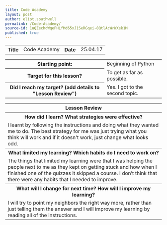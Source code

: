 ```yaml
---
title: Code Academy
layout: post
author: eliot.southwell
permalink: /Code-Academy/
source-id: 1uQZechdWqePHLfMd65xJ1SeRGqei-8QtlAcWrWXek1M
published: true
---
```

<table class="table1">
  <tr>
  <th>Title</th>
    <td>Code Academy</td>
    <th>Date</th>
    <td>25.04.17</td>
  </tr>
</table>


<table class="table1">
  <tr>
    <th>Starting point:</th>
    <td>Beginning of Python</td>
  </tr>
  <tr>
    <th>Target for this lesson?</th>
    <td>To get as far as possible.</td>
  </tr>
  <tr>
    <th>Did I reach my target? 
(add details to "Lesson Review")</th>
    <td>Yes. I got to the second topic.</td>
  </tr>
</table>


<table class="table1">
  <tr>
    <th>Lesson Review</th>
  </tr>
  <tr>
    <th>How did I learn? What strategies were effective? </th>
  </tr>
  <tr>
    <td>I learnt by following the instructions and doing what they wanted me to do. The best strategy for me was just trying what you think will work and if it doesn't work, just change what looks odd.</td>
  </tr>
  <tr>
    <th>What limited my learning? Which habits do I need to work on? </th>
  </tr>
  <tr>
    <td>The things that limited my learning were that I was helping the people next to me as they kept on getting stuck and how when I finished one of the quizzes it skipped a course. I don’t think that there were any habits that I needed to improve.</td>
  </tr>
  <tr>
    <th>What will I change for next time? How will I improve my learning?</th>
  </tr>
  <tr>
    <td>I will try to point my neighbors the right way more, rather than just telling them the answer and I will improve my learning by reading all of the instructions.</td>
  </tr>
</table>


